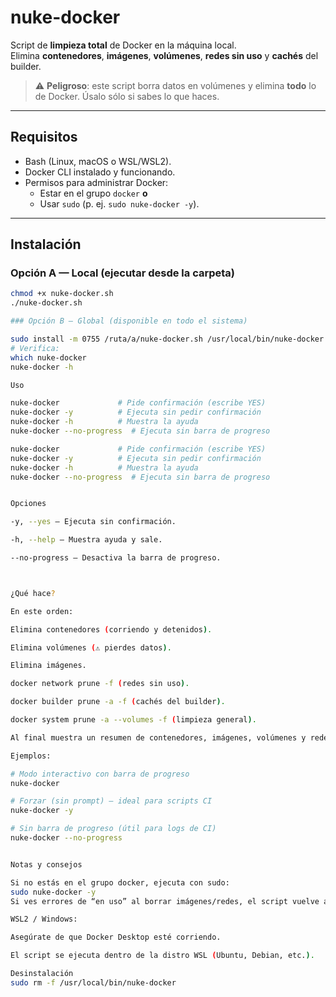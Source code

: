# nuke-docker

Script de **limpieza total** de Docker en la máquina local.  
Elimina **contenedores**, **imágenes**, **volúmenes**, **redes sin uso** y **cachés** del builder.

> ⚠️ **Peligroso**: este script borra datos en volúmenes y elimina **todo** lo de Docker. Úsalo sólo si sabes lo que haces.

---

## Requisitos

- Bash (Linux, macOS o WSL/WSL2).
- Docker CLI instalado y funcionando.
- Permisos para administrar Docker:
  - Estar en el grupo `docker` **o**
  - Usar `sudo` (p. ej. `sudo nuke-docker -y`).

---

## Instalación

### Opción A — Local (ejecutar desde la carpeta)
```bash
chmod +x nuke-docker.sh
./nuke-docker.sh

### Opción B — Global (disponible en todo el sistema)

sudo install -m 0755 /ruta/a/nuke-docker.sh /usr/local/bin/nuke-docker
# Verifica:
which nuke-docker
nuke-docker -h

Uso

nuke-docker             # Pide confirmación (escribe YES)
nuke-docker -y          # Ejecuta sin pedir confirmación
nuke-docker -h          # Muestra la ayuda
nuke-docker --no-progress  # Ejecuta sin barra de progreso

nuke-docker             # Pide confirmación (escribe YES)
nuke-docker -y          # Ejecuta sin pedir confirmación
nuke-docker -h          # Muestra la ayuda
nuke-docker --no-progress  # Ejecuta sin barra de progreso


Opciones

-y, --yes — Ejecuta sin confirmación.

-h, --help — Muestra ayuda y sale.

--no-progress — Desactiva la barra de progreso.



¿Qué hace?

En este orden:

Elimina contenedores (corriendo y detenidos).

Elimina volúmenes (⚠️ pierdes datos).

Elimina imágenes.

docker network prune -f (redes sin uso).

docker builder prune -a -f (cachés del builder).

docker system prune -a --volumes -f (limpieza general).

Al final muestra un resumen de contenedores, imágenes, volúmenes y redes restantes.

Ejemplos:

# Modo interactivo con barra de progreso
nuke-docker

# Forzar (sin prompt) – ideal para scripts CI
nuke-docker -y

# Sin barra de progreso (útil para logs de CI)
nuke-docker --no-progress


Notas y consejos

Si no estás en el grupo docker, ejecuta con sudo:
sudo nuke-docker -y
Si ves errores de “en uso” al borrar imágenes/redes, el script vuelve a intentar y continúa (usa xargs -r y || true).

WSL2 / Windows:

Asegúrate de que Docker Desktop esté corriendo.

El script se ejecuta dentro de la distro WSL (Ubuntu, Debian, etc.).

Desinstalación
sudo rm -f /usr/local/bin/nuke-docker
